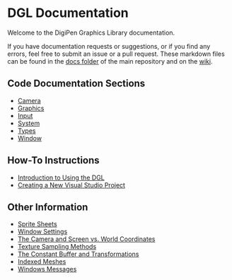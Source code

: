 # DGL Documentation

Welcome to the DigiPen Graphics Library documentation. 

If you have documentation requests or suggestions, or if you find any errors, feel free to submit an issue or a pull request. These markdown files can be found in the [docs folder](https://github.com/DigiPen-Faculty/DigiPen-Graphics-Library/tree/main/docs) of the main repository and on the [wiki](https://github.com/DigiPen-Faculty/DigiPen-Graphics-Library/wiki).

## Code Documentation Sections
- [Camera](Camera)
- [Graphics](Graphics)
- [Input](Input)
- [System](System)
- [Types](Types)
- [Window](Window)

## How-To Instructions

- [Introduction to Using the DGL](DGL-Basics)
- [Creating a New Visual Studio Project](Visual-Studio-Projects)

## Other Information

- [Sprite Sheets](Sprite-Sheets)
- [Window Settings](Window-Settings)
- [The Camera and Screen vs. World Coordinates](Camera-and-Coordinates)
- [Texture Sampling Methods](Texture-Sampling)
- [The Constant Buffer and Transformations](Constant-Buffer)
- [Indexed Meshes](Indexed-Meshes)
- [Windows Messages](Windows-Messages)